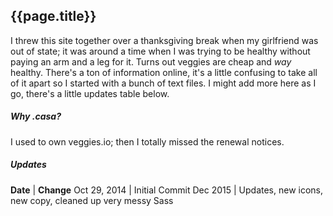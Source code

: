 <h2 class="center">{{page.title}}</h2>

I threw this site together over a thanksgiving break when my girlfriend was out of state; it was around a time when I was trying to be healthy without paying an arm and a leg for it. Turns out veggies are cheap and *way* healthy. There's a ton of information online, it's a little confusing to take all of it apart so I started with a bunch of text files. I might add more here as I go, there's a little updates table below. 

##### Why .casa?
I used to own veggies.io; then I totally missed the renewal notices. 
##### Updates

**Date** | **Change**
Oct 29, 2014 | Initial Commit
Dec 2015 | Updates, new icons, new copy, cleaned up very messy Sass